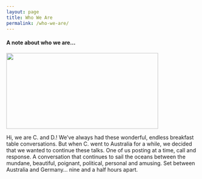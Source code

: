 ```yaml
---
layout: page
title: Who We Are
permalink: /who-we-are/
---
```


#### A note about who we are...

<img src="{{ site.baseurl }}/images/C+D-circ-001.png" width="400" height="200" alt="">

Hi, we are C. and D.! We’ve always had these wonderful, endless breakfast table conversations. But when C. went to Australia for a while, we decided that we wanted to continue these talks. One of us posting at a time, call and response. A conversation that continues to sail the oceans between the mundane, beautiful, poignant, political, personal and amusing. Set between Australia and Germany… nine and a half hours apart.

